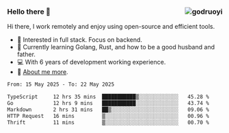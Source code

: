### Hello there 👋 <img align="right" src="https://github-readme-stats.vercel.app/api?username=godruoyi&show_icons=true" alt="godruoyi" />

Hi there, I work remotely and enjoy using open-source and efficient tools.

- 🔭 Interested in full stack. Focus on backend.
- 🌱 Currently learning Golang, Rust, and how to be a good husband and father.
- 💻 With 6 years of development working experience.
- 👒 [About me more](https://godruoyi.com/posts/about-godruoyi).



<!--START_SECTION:waka-->

```txt
From: 15 May 2025 - To: 22 May 2025

TypeScript     12 hrs 35 mins  ███████████▒░░░░░░░░░░░░░   45.28 %
Go             12 hrs 9 mins   ███████████░░░░░░░░░░░░░░   43.74 %
Markdown       2 hrs 31 mins   ██▒░░░░░░░░░░░░░░░░░░░░░░   09.06 %
HTTP Request   16 mins         ▒░░░░░░░░░░░░░░░░░░░░░░░░   00.96 %
Thrift         11 mins         ▒░░░░░░░░░░░░░░░░░░░░░░░░   00.70 %
```

<!--END_SECTION:waka-->
